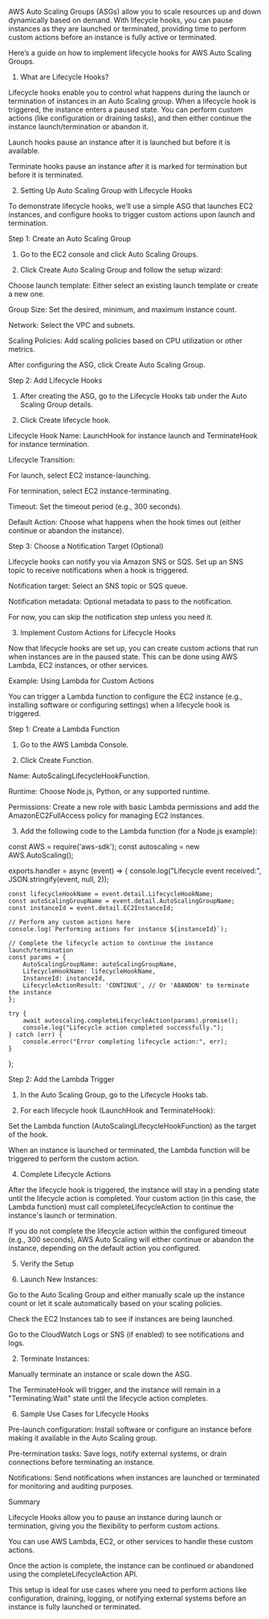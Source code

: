 AWS Auto Scaling Groups (ASGs) allow you to scale resources up and down dynamically based on demand. With lifecycle hooks, you can pause instances as they are launched or terminated, providing time to perform custom actions before an instance is fully active or terminated.

Here’s a guide on how to implement lifecycle hooks for AWS Auto Scaling Groups.

1. What are Lifecycle Hooks?

Lifecycle hooks enable you to control what happens during the launch or termination of instances in an Auto Scaling group. When a lifecycle hook is triggered, the instance enters a paused state. You can perform custom actions (like configuration or draining tasks), and then either continue the instance launch/termination or abandon it.

Launch hooks pause an instance after it is launched but before it is available.

Terminate hooks pause an instance after it is marked for termination but before it is terminated.


2. Setting Up Auto Scaling Group with Lifecycle Hooks

To demonstrate lifecycle hooks, we’ll use a simple ASG that launches EC2 instances, and configure hooks to trigger custom actions upon launch and termination.

Step 1: Create an Auto Scaling Group

1. Go to the EC2 console and click Auto Scaling Groups.


2. Click Create Auto Scaling Group and follow the setup wizard:

Choose launch template: Either select an existing launch template or create a new one.

Group Size: Set the desired, minimum, and maximum instance count.

Network: Select the VPC and subnets.

Scaling Policies: Add scaling policies based on CPU utilization or other metrics.


After configuring the ASG, click Create Auto Scaling Group.



Step 2: Add Lifecycle Hooks

1. After creating the ASG, go to the Lifecycle Hooks tab under the Auto Scaling Group details.


2. Click Create lifecycle hook.

Lifecycle Hook Name: LaunchHook for instance launch and TerminateHook for instance termination.

Lifecycle Transition:

For launch, select EC2 instance-launching.

For termination, select EC2 instance-terminating.


Timeout: Set the timeout period (e.g., 300 seconds).

Default Action: Choose what happens when the hook times out (either continue or abandon the instance).




Step 3: Choose a Notification Target (Optional)

Lifecycle hooks can notify you via Amazon SNS or SQS. Set up an SNS topic to receive notifications when a hook is triggered.

Notification target: Select an SNS topic or SQS queue.

Notification metadata: Optional metadata to pass to the notification.


For now, you can skip the notification step unless you need it.

3. Implement Custom Actions for Lifecycle Hooks

Now that lifecycle hooks are set up, you can create custom actions that run when instances are in the paused state. This can be done using AWS Lambda, EC2 instances, or other services.

Example: Using Lambda for Custom Actions

You can trigger a Lambda function to configure the EC2 instance (e.g., installing software or configuring settings) when a lifecycle hook is triggered.

Step 1: Create a Lambda Function

1. Go to the AWS Lambda Console.


2. Click Create Function.

Name: AutoScalingLifecycleHookFunction.

Runtime: Choose Node.js, Python, or any supported runtime.

Permissions: Create a new role with basic Lambda permissions and add the AmazonEC2FullAccess policy for managing EC2 instances.



3. Add the following code to the Lambda function (for a Node.js example):



const AWS = require('aws-sdk');
const autoscaling = new AWS.AutoScaling();

exports.handler = async (event) => {
    console.log("Lifecycle event received:", JSON.stringify(event, null, 2));

    const lifecycleHookName = event.detail.LifecycleHookName;
    const autoScalingGroupName = event.detail.AutoScalingGroupName;
    const instanceId = event.detail.EC2InstanceId;
    
    // Perform any custom actions here
    console.log(`Performing actions for instance ${instanceId}`);

    // Complete the lifecycle action to continue the instance launch/termination
    const params = {
        AutoScalingGroupName: autoScalingGroupName,
        LifecycleHookName: lifecycleHookName,
        InstanceId: instanceId,
        LifecycleActionResult: 'CONTINUE', // Or 'ABANDON' to terminate the instance
    };

    try {
        await autoscaling.completeLifecycleAction(params).promise();
        console.log("Lifecycle action completed successfully.");
    } catch (err) {
        console.error("Error completing lifecycle action:", err);
    }
};

Step 2: Add the Lambda Trigger

1. In the Auto Scaling Group, go to the Lifecycle Hooks tab.


2. For each lifecycle hook (LaunchHook and TerminateHook):

Set the Lambda function (AutoScalingLifecycleHookFunction) as the target of the hook.




When an instance is launched or terminated, the Lambda function will be triggered to perform the custom action.

4. Complete Lifecycle Actions

After the lifecycle hook is triggered, the instance will stay in a pending state until the lifecycle action is completed. Your custom action (in this case, the Lambda function) must call completeLifecycleAction to continue the instance's launch or termination.

If you do not complete the lifecycle action within the configured timeout (e.g., 300 seconds), AWS Auto Scaling will either continue or abandon the instance, depending on the default action you configured.

5. Verify the Setup

1. Launch New Instances:

Go to the Auto Scaling Group and either manually scale up the instance count or let it scale automatically based on your scaling policies.

Check the EC2 Instances tab to see if instances are being launched.

Go to the CloudWatch Logs or SNS (if enabled) to see notifications and logs.



2. Terminate Instances:

Manually terminate an instance or scale down the ASG.

The TerminateHook will trigger, and the instance will remain in a "Terminating:Wait" state until the lifecycle action completes.




6. Sample Use Cases for Lifecycle Hooks

Pre-launch configuration: Install software or configure an instance before making it available in the Auto Scaling group.

Pre-termination tasks: Save logs, notify external systems, or drain connections before terminating an instance.

Notifications: Send notifications when instances are launched or terminated for monitoring and auditing purposes.


Summary

Lifecycle Hooks allow you to pause an instance during launch or termination, giving you the flexibility to perform custom actions.

You can use AWS Lambda, EC2, or other services to handle these custom actions.

Once the action is complete, the instance can be continued or abandoned using the completeLifecycleAction API.


This setup is ideal for use cases where you need to perform actions like configuration, draining, logging, or notifying external systems before an instance is fully launched or terminated.

